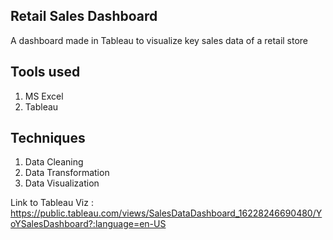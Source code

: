## Retail Sales Dashboard
A dashboard made in Tableau to visualize key sales data of a retail store 

## Tools used
  1. MS Excel
  2. Tableau
  
## Techniques
  1. Data Cleaning
  2. Data Transformation
  3. Data Visualization
  
Link to Tableau Viz : https://public.tableau.com/views/SalesDataDashboard_16228246690480/YoYSalesDashboard?:language=en-US
